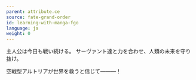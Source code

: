 ```yaml
---
parent: attribute.ce
source: fate-grand-order
id: learning-with-manga-fgo
language: ja
weight: 0
---
```


主人公は今日も戦い続ける。
サーヴァント達と力を合わせ、人類の未来を守り抜け。

空戦型アルトリアが世界を救うと信じて―――！
